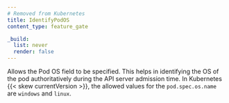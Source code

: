 ```yaml
---
# Removed from Kubernetes
title: IdentifyPodOS
content_type: feature_gate

_build:
  list: never
  render: false
---
```

Allows the Pod OS field to be specified. This helps in identifying
the OS of the pod authoritatively during the API server admission time.
In Kubernetes {{< skew currentVersion >}}, the allowed values for the `pod.spec.os.name`
are `windows` and `linux`.
